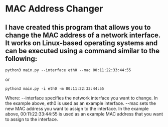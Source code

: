 # MAC Address Changer

## I have created this program that allows you to change the MAC address of a network interface. It works on Linux-based operating systems and can be executed using a command similar to the following:

```console
python3 main.py --interface eth0 --mac 00:11:22:33:44:55
```
or
```console
python3 main.py -i eth0 -m 00:11:22:33:44:55
```
Where:
--interface specifies the network interface you want to change. In the example above, eth0 is used as an example interface.
--mac sets the new MAC address you want to assign to the interface. In the example above, 00:11:22:33:44:55 is used as an example MAC address that you want to assign to the interface.
